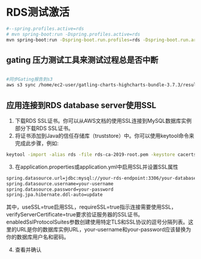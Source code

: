 # RDS测试激活

```bash
#--spring.profiles.active=rds
# mvn spring-boot:run -Dspring.profiles.active=rds
mvn spring-boot:run -Dspring-boot.run.profiles=rds -Dspring-boot.run.arguments=“--rds_username=value --rds_password=value --rds_endpoint=value --rds_database=value”
```

## gating 压力测试工具来测试过程总是否中断

```bash

#同步Gating报告到s3
aws s3 sync /home/ec2-user/gatling-charts-highcharts-bundle-3.7.3/results/ s3://s3.plaza.red/gating/results/
```

## 应用连接到RDS database server使用SSL

1. 下载RDS SSL证书。你可以从AWS文档的使用SSL连接到MySQL数据库实例 部分下载RDS SSL证书。
2. 将证书添加到Java的信任存储库（truststore）中。你可以使用keytool命令来完成此步骤，例如:
```bash
keytool -import -alias rds -file rds-ca-2019-root.pem -keystore cacerts


```
3. 在application.properties或application.yml中启用SSL并设置SSL属性

```bash
spring.datasource.url=jdbc:mysql://your-rds-endpoint:3306/your-database?useSSL=true&requireSSL=true&verifyServerCertificate=true&enabledSslProtocolSuites=TLSv1.2,TLSv1.1,TLSv1,SSLv3
spring.datasource.username=your-username
spring.datasource.password=your-password
spring.jpa.hibernate.ddl-auto=update

```

其中，useSSL=true启用SSL，requireSSL=true指示连接需要使用SSL，verifyServerCertificate=true要求验证服务器的SSL证书。enabledSslProtocolSuites参数创建使用特定TLS和SSL协议的逗号分隔列表。这里的URL是你的数据库实例URL，your-username和your-password应该替换为你的数据库用户名和密码。

4. 查看并确认